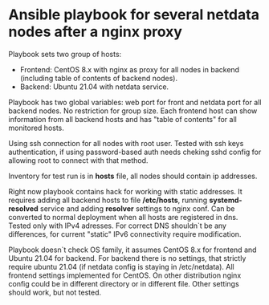 # Ansible playbook for several netdata nodes after a nginx proxy
Playbook sets two group of hosts:
 * Frontend: CentOS 8.x with nginx as proxy for all nodes in backend (including table of contents of backend nodes).
 * Backend: Ubuntu 21.04 with netdata service.
 
 Playbook has two global variables: web port for front and netdata port for all backend nodes. No restriction for group size. 
 Each frontend host can show information from all backend hosts and has "table of contents" for all monitored hosts.
 
 Using ssh connection for all nodes with root user. Tested with ssh keys authentication, 
 if using password-based auth needs cheking sshd config for allowing root to connect with that method.
 
 Inventory for test run is in **hosts** file, all nodes should contain ip addresses.
 
 Right now playbook contains hack for working with static addresses. It requires adding all backend hosts to file **/etc/hosts**,
 running **systemd-resolved** service and adding **resolver** settings to nginx conf. Can be converted to normal deployment when all hosts are registered in dns.
 Tested only with IPv4 adresses. For correct DNS shouldn`t be any differences, for current "static" IPv6 connectivity require modification.
 
 Playbook doesn`t check OS family, it assumes CentOS 8.x for frontend and Ubuntu 21.04 for backend.
 For backend there is no settings,  that strictly require ubuntu 21.04 (if netdata config 
 is staying in /etc/netdata). 
 All frontend settings implemented for CentOS. On other distribution nginx config
 could be in different directorу or in different file. Other settings should work, but not tested. 
